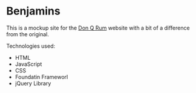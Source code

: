 # Benjamins

This is a mockup site for the [Don Q Rum](http://donq.com/) website with a bit of a difference from the original.

Technologies used:

+ HTML
+ JavaScript
+ CSS
+ Foundatin Frameworl
+ jQuery Library

